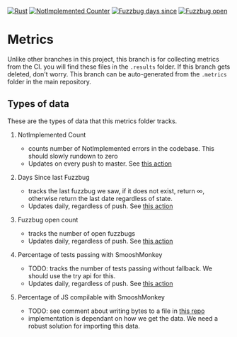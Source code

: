 [![Rust][Rust Badge]][Rust CI Link]
[![NotImplemented Counter][NotImplemented Badge]][NotImplemented Search]
[![Fuzzbug days since][Fuzzbug Days Badge]][Fuzzbugs]
[![Fuzzbug open][Fuzzbug Open Badge]][Open Fuzzbugs]

# Metrics

Unlike other branches in this project, this branch is for collecting metrics from the CI. you will
find these files in the `.results` folder. If this branch gets deleted, don't worry. This branch can be auto-generated from the `.metrics`
folder in the main repository.

## Types of data

These are the types of data that this metrics folder tracks.

1) NotImplemented Count
    * counts number of NotImplemented errors in the codebase. This should slowly rundown to zero
    * Updates on every push to master. See [this
        action](https://github.com/mozilla-spidermonkey/jsparagus/tree/master/.github/workflows/ci-push.yml)

2) Days Since last Fuzzbug
    * tracks the last fuzzbug we saw, if it does not exist, return ∞, otherwise return the last date regardless of state.
    * Updates daily, regardless of push. See [this
        action](https://github.com/mozilla-spidermonkey/jsparagus/tree/master/.github/workflows/ci-daily.yml)

3) Fuzzbug open count
    * tracks the number of open fuzzbugs
    * Updates daily, regardless of push. See [this
        action](https://github.com/mozilla-spidermonkey/jsparagus/tree/master/.github/workflows/ci-issues.yml)

4) Percentage of tests passing with SmooshMonkey
    * TODO: tracks the number of tests passing without fallback. We should use the try api for this.
    * Updates daily, regardless of push. See [this
        action](https://github.com/mozilla-spidermonkey/jsparagus/tree/master/.github/workflows/ci-daily.yml)


5) Percentage of JS compilable with SmooshMonkey
    * TODO: see comment about writing bytes to a file in [this repo](https://github.com/nbp/seqrec)
    * implementation is dependant on how we get the data. We need a robust solution for importing this data.

[Rust Badge]: https://github.com/mozilla-spidermonkey/jsparagus/workflows/Rust/badge.svg
[Rust CI Link]: https://github.com/mozilla-spidermonkey/jsparagus/actions?query=branch%3Amaster
[NotImplemented Badge]: https://img.shields.io/endpoint?url=https%3A%2F%2Fraw.githubusercontent.com%2Fmozilla-spidermonkey%2Fjsparagus%2Fci_results%2F.metrics%2Fbadges%2Fnot-implemented.json
[NotImplemented Search]: https://github.com/mozilla-spidermonkey/jsparagus/search?q=notimplemented&unscoped_q=notimplemented
[Fuzzbug days Badge]: https://img.shields.io/endpoint?url=https%3A%2F%2Fraw.githubusercontent.com%2Fmozilla-spidermonkey%2Fjsparagus%2Fci_results%2F.metrics%2Fbadges%2Fsince-last-fuzzbug.json
[Fuzzbug Open Badge]: https://img.shields.io/endpoint?url=https%3A%2F%2Fraw.githubusercontent.com%2Fmozilla-spidermonkey%2Fjsparagus%2Fci_results%2F.metrics%2Fbadges%2Fopen-fuzzbug.json
[Fuzzbugs]: https://github.com/mozilla-spidermonkey/jsparagus/issues?utf8=%E2%9C%93&q=label%3AlibFuzzer+
[Open Fuzzbugs]: https://github.com/mozilla-spidermonkey/jsparagus/labels/libFuzzer
